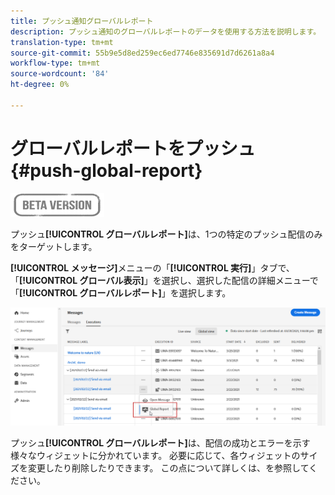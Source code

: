 ```yaml
---
title: プッシュ通知グローバルレポート
description: プッシュ通知のグローバルレポートのデータを使用する方法を説明します。
translation-type: tm+mt
source-git-commit: 55b9e5d8ed259ec6ed7746e835691d7d6261a8a4
workflow-type: tm+mt
source-wordcount: '84'
ht-degree: 0%

---
```


# グローバルレポートをプッシュ{#push-global-report}

![](../assets/do-not-localize/badge.png)

プッシュ&#x200B;**[!UICONTROL グローバルレポート]**&#x200B;は、1つの特定のプッシュ配信のみをターゲットします。

**[!UICONTROL メッセージ]**&#x200B;メニューの「**[!UICONTROL 実行]**」タブで、「**[!UICONTROL グローバル表示]**」を選択し、選択した配信の詳細メニューで「**[!UICONTROL グローバルレポート]**」を選択します。

![](../assets/global_report_11.png)

プッシュ&#x200B;**[!UICONTROL グローバルレポート]**&#x200B;は、配信の成功とエラーを示す様々なウィジェットに分かれています。 必要に応じて、各ウィジェットのサイズを変更したり削除したりできます。 この点について詳しくは、[](global-report.md#modify-dashboard)を参照してください。
